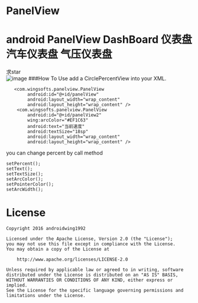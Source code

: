 # PanelView
android PanelView DashBoard 仪表盘 汽车仪表盘 气压仪表盘
=======
求star  
![image](https://github.com/githubwing/PanelView/raw/master/perview.gif)
###How To Use
add a CirclePercentView into your XML.

```
   <com.wingsofts.panelview.PanelView
        android:id="@+id/panelView"
        android:layout_width="wrap_content"
        android:layout_height="wrap_content" />
    <com.wingsofts.panelview.PanelView
        android:id="@+id/panelView2"
        wing:arcColor="#EF1C63"
        android:text="当前速度"
        android:textSize="18sp"
        android:layout_width="wrap_content"
        android:layout_height="wrap_content" />
```
you can change percent by call method
```
setPercent();
setText();
setTextSize();
setArcColor();
setPointerColor();
setArcWidth();

```
# License

    Copyright 2016 androidwing1992

    Licensed under the Apache License, Version 2.0 (the "License");
    you may not use this file except in compliance with the License.
    You may obtain a copy of the License at

        http://www.apache.org/licenses/LICENSE-2.0

    Unless required by applicable law or agreed to in writing, software
    distributed under the License is distributed on an "AS IS" BASIS,
    WITHOUT WARRANTIES OR CONDITIONS OF ANY KIND, either express or implied.
    See the License for the specific language governing permissions and
    limitations under the License.
